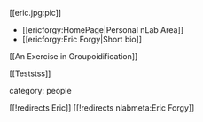 [[eric.jpg:pic]]

* [[ericforgy:HomePage|Personal nLab Area]]
* [[ericforgy:Eric Forgy|Short bio]]

[[An Exercise in Groupoidification]]

[[Teststss]]

category: people


[[!redirects Eric]]
[[!redirects nlabmeta:Eric Forgy]]